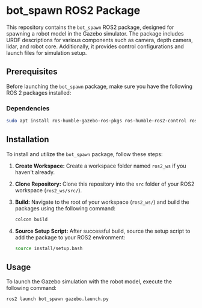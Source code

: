 # bot_spawn ROS2 Package

This repository contains the `bot_spawn` ROS2 package, designed for spawning a robot model in the Gazebo simulator. The package includes URDF descriptions for various components such as camera, depth camera, lidar, and robot core. Additionally, it provides control configurations and launch files for simulation setup.
## Prerequisites
Before launching the `bot_spawn` package, make sure you have the following ROS 2 packages installed:

### Dependencies
```bash
sudo apt install ros-humble-gazebo-ros-pkgs ros-humble-ros2-control ros-humble-ros2-controllers ros-humble-gazebo-ros2-control ros-humble-slam-toolbox ros-humble-navigation2
```
## Installation

To install and utilize the `bot_spawn` package, follow these steps:

1. **Create Workspace:** Create a workspace folder named `ros2_ws` if you haven't already.

2. **Clone Repository:** Clone this repository into the `src` folder of your ROS2 workspace (`ros2_ws/src/`).

3. **Build:** Navigate to the root of your workspace (`ros2_ws/`) and build the packages using the following command:
    ```bash
    colcon build
    ```

4. **Source Setup Script:** After successful build, source the setup script to add the package to your ROS2 environment:
    ```bash
    source install/setup.bash
    ```

## Usage

To launch the Gazebo simulation with the robot model, execute the following command:

```bash
ros2 launch bot_spawn gazebo.launch.py
